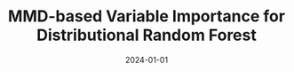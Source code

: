 ---
title: "MMD-based Variable Importance for Distributional Random Forest"
collection: publications
excerpt: ''
date: 2024-01-01
venue: 'AISTATS'
paperurl: 'https://proceedings.mlr.press/v238/benard24a.html'
is_preprint: false
---